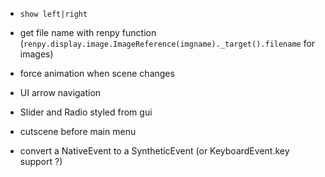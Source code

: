 * `show left|right`

* get file name with renpy function (`renpy.display.image.ImageReference(imgname)._target().filename` for images)

* force animation when scene changes

* UI arrow navigation

* Slider and Radio styled from gui

* cutscene before main menu

* convert a NativeEvent to a SyntheticEvent (or KeyboardEvent.key support ?)

